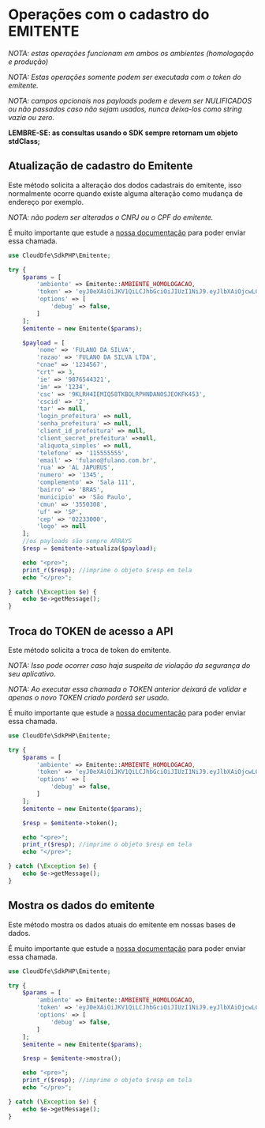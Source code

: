 # Operações com o cadastro do EMITENTE

*NOTA: estas operações funcionam em ambos os ambientes (homologação e produção)*

*NOTA: Estas operações somente podem ser executada com o token do emitente.*

*NOTA: campos opcionais nos payloads podem e devem ser NULIFICADOS ou não passados caso não sejam usados, nunca deixa-los como string vazia ou zero.*

**LEMBRE-SE: as consultas usando o SDK sempre retornam um objeto stdClass;**


## Atualização de cadastro do Emitente

Este método solicita a alteração dos dodos cadastrais do emitente, isso normalmente ocorre quando existe alguma alteração como mudança de endereço por exemplo.

*NOTA: não podem ser alterados o CNPJ ou o CPF do emitente.*

É muito importante que estude a [nossa documentação](https://doc.cloud-dfe.com.br/v1/emitente/#!/1-5) para poder enviar essa chamada.

```php
use CloudDfe\SdkPHP\Emitente;

try {
    $params = [
        'ambiente' => Emitente::AMBIENTE_HOMOLOGACAO,
        'token' => 'eyJ0eXAiOiJKV1QiLCJhbGciOiJIUzI1NiJ9.eyJlbXAiOjcwLCJ1c3IiOiIyIiwidHAiOjIsImlhdCI6MTU4MDkzNzM3MH0.KvSUt2x8qcu4Rtp2XNTOINqR-3c5V8iyITDmLoUF_SE',
        'options' => [
            'debug' => false,
        ]
    ];
    $emitente = new Emitente($params);

    $payload = [
        'nome' => 'FULANO DA SILVA',
        'razao' => 'FULANO DA SILVA LTDA',
        "cnae" => '1234567',
        "crt" => 3,
        'ie' => '9876544321',
        'im' => '1234',
        'csc' => '9KLRH4IEMIQ58TKBOLRPHNDAN0SJEOKFK453',
        'cscid' => '2',
        'tar' => null,
        'login_prefeitura' => null,
        'senha_prefeitura' => null,
        'client_id_prefeitura' => null,
        'client_secret_prefeitura' =>null,
        'aliquota_simples' => null,
        'telefone' => '115555555',
        'email' => 'fulano@fulano.com.br',
        'rua' => 'AL JAPURUS',
        'numero' => '1345',
        'complemento' => 'Sala 111',
        'bairro' => 'BRAS',
        'municipio' => 'São Paulo',
        'cmun' => '3550308',
        'uf' => 'SP',
        'cep' => '02233000',
        'logo' => null
    ];
    //os payloads são sempre ARRAYS
    $resp = $emitente->atualiza($payload);

    echo "<pre>";
    print_r($resp); //imprime o objeto $resp em tela
    echo "</pre>";

} catch (\Exception $e) {
    echo $e->getMessage();
}
```


## Troca do TOKEN de acesso a API

Este método solicita a troca de token do emitente.

*NOTA: Isso pode ocorrer caso haja suspeita de violação da segurança do seu aplicativo.*

*NOTA: Ao executar essa chamada o TOKEN anterior deixará de validar e apenas o novo TOKEN criado porderá ser usado.*

É muito importante que estude a [nossa documentação](https://doc.cloud-dfe.com.br/v1/emitente/#!/1-3) para poder enviar essa chamada.

```php
use CloudDfe\SdkPHP\Emitente;

try {
    $params = [
        'ambiente' => Emitente::AMBIENTE_HOMOLOGACAO,
        'token' => 'eyJ0eXAiOiJKV1QiLCJhbGciOiJIUzI1NiJ9.eyJlbXAiOjcwLCJ1c3IiOiIyIiwidHAiOjIsImlhdCI6MTU4MDkzNzM3MH0.KvSUt2x8qcu4Rtp2XNTOINqR-3c5V8iyITDmLoUF_SE',
        'options' => [
            'debug' => false,
        ]
    ];
    $emitente = new Emitente($params);

    $resp = $emitente->token();

    echo "<pre>";
    print_r($resp); //imprime o objeto $resp em tela
    echo "</pre>";

} catch (\Exception $e) {
    echo $e->getMessage();
}
```

## Mostra os dados do emitente

Este método mostra os dados atuais do emitente em nossas bases de dados.

É muito importante que estude a [nossa documentação](https://doc.cloud-dfe.com.br/v1/emitente/) para poder enviar essa chamada.

```php
use CloudDfe\SdkPHP\Emitente;

try {
    $params = [
        'ambiente' => Emitente::AMBIENTE_HOMOLOGACAO,
        'token' => 'eyJ0eXAiOiJKV1QiLCJhbGciOiJIUzI1NiJ9.eyJlbXAiOjcwLCJ1c3IiOiIyIiwidHAiOjIsImlhdCI6MTU4MDkzNzM3MH0.KvSUt2x8qcu4Rtp2XNTOINqR-3c5V8iyITDmLoUF_SE',
        'options' => [
            'debug' => false,
        ]
    ];
    $emitente = new Emitente($params);

    $resp = $emitente->mostra();

    echo "<pre>";
    print_r($resp); //imprime o objeto $resp em tela
    echo "</pre>";

} catch (\Exception $e) {
    echo $e->getMessage();
}
```
